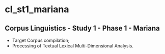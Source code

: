 # cl_st1_mariana

## Corpus Linguistics - Study 1 - Phase 1 - Mariana

- Target Corpus compilation;
- Processing of Textual Lexical Multi-Dimensional Analysis.

